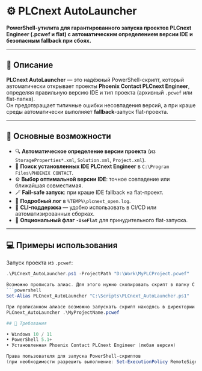 # ⚙️ PLCnext AutoLauncher

**PowerShell-утилита для гарантированного запуска проектов PLCnext Engineer (.pcwef и flat) с автоматическим определением версии IDE и безопасным fallback при сбоях.**

---

## 🚀 Описание

**PLCnext AutoLauncher** — это надёжный PowerShell-скрипт, который автоматически открывает проекты **Phoenix Contact PLCnext Engineer**, определяя правильную версию IDE и тип проекта (архивный `.pcwef` или flat-папка).  
Он предотвращает типичные ошибки несовпадения версий, а при краше среды автоматически выполняет **fallback**-запуск flat-проекта.

---

## 🔑 Основные возможности

- 🔍 **Автоматическое определение версии проекта** (из `StorageProperties*.xml`, `Solution.xml`, `Project.xml`).
- 🧠 **Поиск установленных IDE PLCnext Engineer** в `C:\Program Files\PHOENIX CONTACT`.
- ⚙️ **Выбор оптимальной версии IDE**: точное совпадение или ближайшая совместимая.
- 🪄 **Fail-safe запуск**: при краше IDE fallback на flat-проект.
- 🧾 **Подробный лог** в `%TEMP%\plcnext_open.log`.
- 🔧 **CLI-поддержка** — удобно использовать в CI/CD или автоматизированных сборках.
- 🧩 **Опциональный флаг `-UseFlat`** для принудительного flat-запуска.

---

## 💻 Примеры использования

Запуск проекта из `.pcwef`:
```powershell
.\PLCnext_AutoLauncher.ps1 -ProjectPath "D:\Work\MyPLCProject.pcwef"

Возможно прописать алиас. Для этого нужно скопировать скрипт в папку C:\Scripts\ (при необходимости создать ее) из затем выполнить команду:
```powershell
Set-Alias PLCnext_AutoLauncher "C:\Scripts\PLCnext_AutoLauncher.ps1"

При прописанном алиасе возможно запускать скрипт находясь в директории с проектом: 
PLCnext_AutoLauncher .\MyProjectName.pcwef

## 🧰 Требования

• Windows 10 / 11
• PowerShell 5.1+
• Установленная Phoenix Contact PLCnext Engineer (любая версия)

Права пользователя для запуска PowerShell-скриптов
(при необходимости разрешить выполнение: Set-ExecutionPolicy RemoteSigned)
